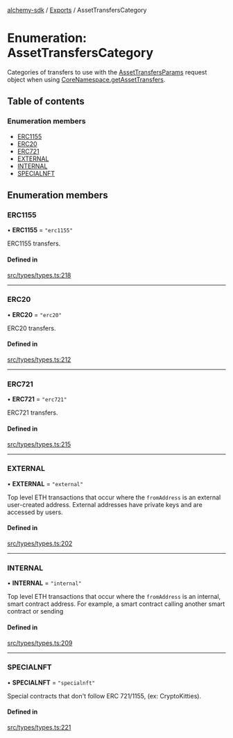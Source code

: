 [alchemy-sdk](../README.md) / [Exports](../modules.md) / AssetTransfersCategory

# Enumeration: AssetTransfersCategory

Categories of transfers to use with the [AssetTransfersParams](../interfaces/AssetTransfersParams.md) request
object when using [CoreNamespace.getAssetTransfers](../classes/CoreNamespace.md#getassettransfers).

## Table of contents

### Enumeration members

- [ERC1155](AssetTransfersCategory.md#erc1155)
- [ERC20](AssetTransfersCategory.md#erc20)
- [ERC721](AssetTransfersCategory.md#erc721)
- [EXTERNAL](AssetTransfersCategory.md#external)
- [INTERNAL](AssetTransfersCategory.md#internal)
- [SPECIALNFT](AssetTransfersCategory.md#specialnft)

## Enumeration members

### ERC1155

• **ERC1155** = `"erc1155"`

ERC1155 transfers.

#### Defined in

[src/types/types.ts:218](https://github.com/alchemyplatform/alchemy-sdk-js/blob/145ea50/src/types/types.ts#L218)

___

### ERC20

• **ERC20** = `"erc20"`

ERC20 transfers.

#### Defined in

[src/types/types.ts:212](https://github.com/alchemyplatform/alchemy-sdk-js/blob/145ea50/src/types/types.ts#L212)

___

### ERC721

• **ERC721** = `"erc721"`

ERC721 transfers.

#### Defined in

[src/types/types.ts:215](https://github.com/alchemyplatform/alchemy-sdk-js/blob/145ea50/src/types/types.ts#L215)

___

### EXTERNAL

• **EXTERNAL** = `"external"`

Top level ETH transactions that occur where the `fromAddress` is an
external user-created address. External addresses have private keys and are
accessed by users.

#### Defined in

[src/types/types.ts:202](https://github.com/alchemyplatform/alchemy-sdk-js/blob/145ea50/src/types/types.ts#L202)

___

### INTERNAL

• **INTERNAL** = `"internal"`

Top level ETH transactions that occur where the `fromAddress` is an
internal, smart contract address. For example, a smart contract calling
another smart contract or sending

#### Defined in

[src/types/types.ts:209](https://github.com/alchemyplatform/alchemy-sdk-js/blob/145ea50/src/types/types.ts#L209)

___

### SPECIALNFT

• **SPECIALNFT** = `"specialnft"`

Special contracts that don't follow ERC 721/1155, (ex: CryptoKitties).

#### Defined in

[src/types/types.ts:221](https://github.com/alchemyplatform/alchemy-sdk-js/blob/145ea50/src/types/types.ts#L221)
